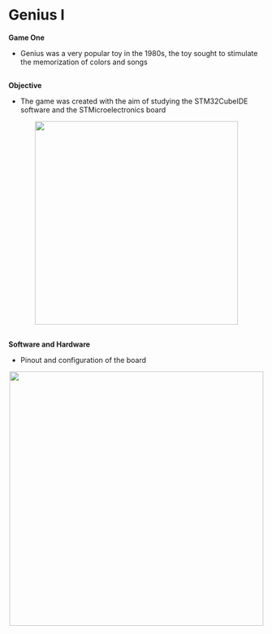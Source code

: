 # Genius I
**Game One**
* Genius was a very popular toy in the 1980s, the toy sought to stimulate the memorization of colors and songs

##
**Objective**
* The game was created with the aim of studying the STM32CubeIDE software and the STMicroelectronics board

<div align="center">
<img src="https://user-images.githubusercontent.com/79164935/191833561-5d5084db-3cee-43d7-b743-782c9a1dbcb9.jpg" width="400px" />
</div> 

##
**Software and Hardware**
* Pinout and configuration of the board

<div align="center">
<img src="https://user-images.githubusercontent.com/79164935/202506907-5eb2ff53-e69c-4464-ac96-a51dbb922666.png" width="500px" />
</div> 
